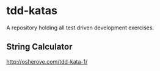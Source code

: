 # tdd-katas
A repository holding all test driven development exercises.

## String Calculator
http://osherove.com/tdd-kata-1/

